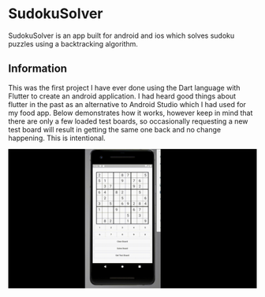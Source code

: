 # SudokuSolver

SudokuSolver is an app built for android and ios which solves sudoku puzzles using a backtracking algorithm.

## Information
This was the first project I have ever done using the Dart language with Flutter to create an android application. I had heard good things about flutter in the past as an alternative to Android Studio which I had used for my food app. Below demonstrates how it works, however keep in mind that there are only a few loaded test boards, so occasionally requesting a new test board will result in getting the same one back and no change happening. This is intentional.

![](https://github.com/tsunamiyama/SudokuSolverApp/blob/master/2021-05-05%2015-26-11.gif)
